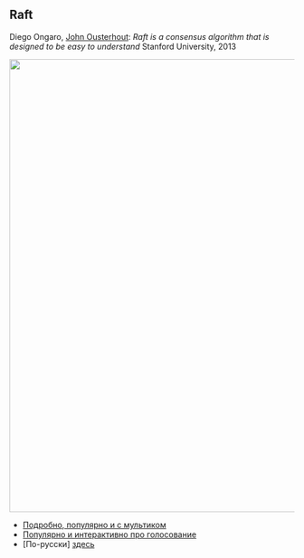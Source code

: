 ## Raft

Diego Ongaro, [John Ousterhout](https://en.wikipedia.org/wiki/John_Ousterhout): *Raft is a consensus algorithm that is designed to be easy to understand* Stanford University, 2013

<img src="images/annie-solo.png" height="800px" style="display: block; margin: 0 auto;"/>

* [Подробно, популярно и с мультиком](http://thesecretlivesofdata.com/raft/)
* [Популярно и интерактивно про голосование](https://raft.github.io/)
* [По-русски] [здесь](http://blog.egrik.ru/2015/10/raft.html)
